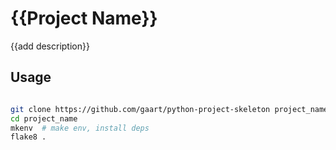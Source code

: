 # {{Project Name}}

{{add description}}


## Usage

```bash

git clone https://github.com/gaart/python-project-skeleton project_name  
cd project_name
mkenv  # make env, install deps
flake8 .

```
